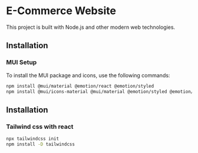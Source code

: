 # E-Commerce Website

This project is built with Node.js and other modern web technologies.

## Installation

### MUI Setup

To install the MUI package and icons, use the following commands:

```bash
npm install @mui/material @emotion/react @emotion/styled
npm install @mui/icons-material @mui/material @emotion/styled @emotion/react
```


## Installation

### Tailwind css with react 

```bash
npx tailwindcss init  
npm install -D tailwindcss


